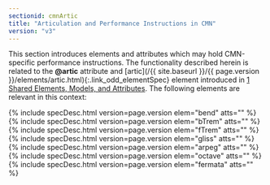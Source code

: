 ```yaml
---
sectionid: cmnArtic
title: "Articulation and Performance Instructions in CMN"
version: "v3"
---
```




This section introduces elements and attributes which may hold CMN-specific performance
instructions. The functionality described herein is related to the **@artic**
attribute and [artic](/{{ site.baseurl }}/{{ page.version }}/elements/artic.html){:.link_odd_elementSpec} element introduced in <a class="link_ptr" title="Shared Elements, Models, and Attributes" href="/{{ site.baseurl }}/{{ page.version }}/guidelines/shared.html">1 Shared Elements, Models, and Attributes</a>. The
following elements are relevant in this context:



{% include specDesc.html version=page.version elem="bend" atts="" %}
{% include specDesc.html version=page.version elem="bTrem" atts="" %}
{% include specDesc.html version=page.version elem="fTrem" atts="" %}
{% include specDesc.html version=page.version elem="gliss" atts="" %}
{% include specDesc.html version=page.version elem="arpeg" atts="" %}
{% include specDesc.html version=page.version elem="octave" atts="" %}
{% include specDesc.html version=page.version elem="fermata" atts="" %}









